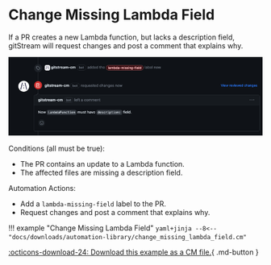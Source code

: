# Change Missing Lambda Field

If a PR creates a new Lambda function, but lacks a description field, gitStream will request changes and post a comment that explains why. 

![Change Missing Lambda Info](change_missing_lambda_field.png)

Conditions (all must be true):

* The PR contains an update to a Lambda function.
* The affected files are missing a description field.

Automation Actions:

* Add a `lambda-missing-field` label to the PR.
* Request changes and post a comment that explains why.

!!! example "Change Missing Lambda Field"
    ```yaml+jinja
    --8<-- "docs/downloads/automation-library/change_missing_lambda_field.cm"
    ```
    <div class="result" markdown>
      <span>
      [:octicons-download-24: Download this example as a CM file.](/downloads/automation-library/change_missing_lambda_field.cm){ .md-button }
      </span>
    </div>